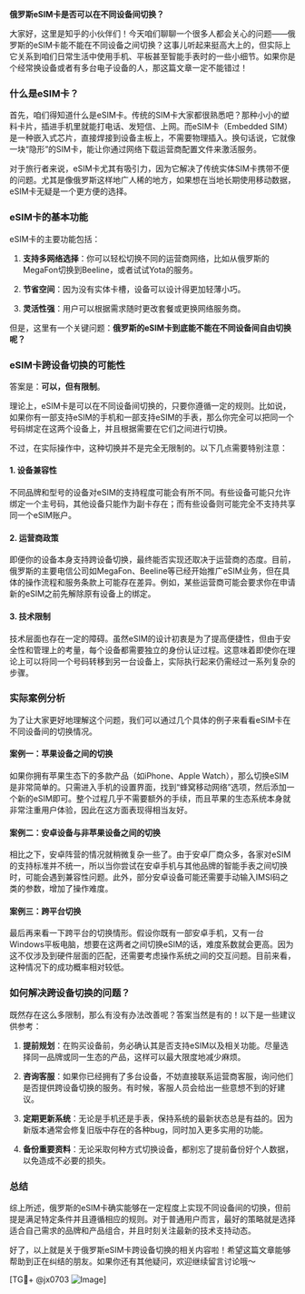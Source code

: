**俄罗斯eSIM卡是否可以在不同设备间切换？**

大家好，这里是知乎的小伙伴们！今天咱们聊聊一个很多人都会关心的问题——俄罗斯的eSIM卡能不能在不同设备之间切换？这事儿听起来挺高大上的，但实际上它关系到咱们日常生活中使用手机、平板甚至智能手表时的一些小细节。如果你是个经常换设备或者有多台电子设备的人，那这篇文章一定不能错过！

### 什么是eSIM卡？

首先，咱们得知道什么是eSIM卡。传统的SIM卡大家都很熟悉吧？那种小小的塑料卡片，插进手机里就能打电话、发短信、上网。而eSIM卡（Embedded SIM）是一种嵌入式芯片，直接焊接到设备主板上，不需要物理插入。换句话说，它就像一块“隐形”的SIM卡，能让你通过网络下载运营商配置文件来激活服务。

对于旅行者来说，eSIM卡尤其有吸引力，因为它解决了传统实体SIM卡携带不便的问题。尤其是像俄罗斯这样地广人稀的地方，如果想在当地长期使用移动数据，eSIM卡无疑是一个更方便的选择。

### eSIM卡的基本功能

eSIM卡的主要功能包括：

1. **支持多网络选择**：你可以轻松切换不同的运营商网络，比如从俄罗斯的MegaFon切换到Beeline，或者试试Yota的服务。
   
2. **节省空间**：因为没有实体卡槽，设备可以设计得更加轻薄小巧。
   
3. **灵活性强**：用户可以根据需求随时更改套餐或更换网络服务商。

但是，这里有一个关键问题：**俄罗斯的eSIM卡到底能不能在不同设备间自由切换呢？**

### eSIM卡跨设备切换的可能性

答案是：**可以，但有限制**。

理论上，eSIM卡是可以在不同设备间切换的，只要你遵循一定的规则。比如说，如果你有一部支持eSIM的手机和一部支持eSIM的手表，那么你完全可以把同一个号码绑定在这两个设备上，并且根据需要在它们之间进行切换。

不过，在实际操作中，这种切换并不是完全无限制的。以下几点需要特别注意：

#### 1. **设备兼容性**
   不同品牌和型号的设备对eSIM的支持程度可能会有所不同。有些设备可能只允许绑定一个主号码，其他设备只能作为副卡存在；而有些设备则可能完全不支持共享同一个eSIM账户。

#### 2. **运营商政策**
   即便你的设备本身支持跨设备切换，最终能否实现还取决于运营商的态度。目前，俄罗斯的主要电信公司如MegaFon、Beeline等已经开始推广eSIM业务，但在具体的操作流程和服务条款上可能存在差异。例如，某些运营商可能会要求你在申请新的eSIM之前先解除原有设备上的绑定。

#### 3. **技术限制**
   技术层面也存在一定的障碍。虽然eSIM的设计初衷是为了提高便捷性，但由于安全性和管理上的考量，每个设备都需要独立的身份认证过程。这意味着即使你在理论上可以将同一个号码转移到另一台设备上，实际执行起来仍需经过一系列复杂的步骤。

### 实际案例分析

为了让大家更好地理解这个问题，我们可以通过几个具体的例子来看看eSIM卡在不同设备间的切换情况。

#### 案例一：苹果设备之间的切换
如果你拥有苹果生态下的多款产品（如iPhone、Apple Watch），那么切换eSIM是非常简单的。只需进入手机的设置界面，找到“蜂窝移动网络”选项，然后添加一个新的eSIM即可。整个过程几乎不需要额外的手续，而且苹果的生态系统本身就非常注重用户体验，因此在这方面表现得相当友好。

#### 案例二：安卓设备与非苹果设备之间的切换
相比之下，安卓阵营的情况就稍微复杂一些了。由于安卓厂商众多，各家对eSIM的支持标准并不统一，所以当你尝试在安卓手机与其他品牌的智能手表之间切换时，可能会遇到兼容性问题。此外，部分安卓设备可能还需要手动输入IMSI码之类的参数，增加了操作难度。

#### 案例三：跨平台切换
最后再来看一下跨平台的切换情形。假设你既有一部安卓手机，又有一台Windows平板电脑，想要在这两者之间切换eSIM的话，难度系数就会更高。因为这不仅涉及到硬件层面的匹配，还需要考虑操作系统之间的交互问题。目前来看，这种情况下的成功概率相对较低。

### 如何解决跨设备切换的问题？

既然存在这么多限制，那么有没有办法改善呢？答案当然是有的！以下是一些建议供参考：

1. **提前规划**：在购买设备前，务必确认其是否支持eSIM以及相关功能。尽量选择同一品牌或同一生态的产品，这样可以最大限度地减少麻烦。

2. **咨询客服**：如果你已经拥有了多台设备，不妨直接联系运营商客服，询问他们是否提供跨设备切换的服务。有时候，客服人员会给出一些意想不到的好建议。

3. **定期更新系统**：无论是手机还是手表，保持系统的最新状态总是有益的。因为新版本通常会修复旧版中存在的各种bug，同时加入更多实用的功能。

4. **备份重要资料**：无论采取何种方式切换设备，都别忘了提前备份好个人数据，以免造成不必要的损失。

### 总结

综上所述，俄罗斯的eSIM卡确实能够在一定程度上实现不同设备间的切换，但前提是满足特定条件并且遵循相应的规则。对于普通用户而言，最好的策略就是选择适合自己需求的品牌和产品组合，并且时刻关注最新的技术支持动态。

好了，以上就是关于俄罗斯eSIM卡跨设备切换的相关内容啦！希望这篇文章能够帮助到正在纠结的朋友。如果你还有其他疑问，欢迎继续留言讨论哦～

[TG💪+ @jx0703 ![Image](https://github.com/user-attachments/assets/dbca1d08-cadb-493c-b0ec-ad6f7a83f270)]